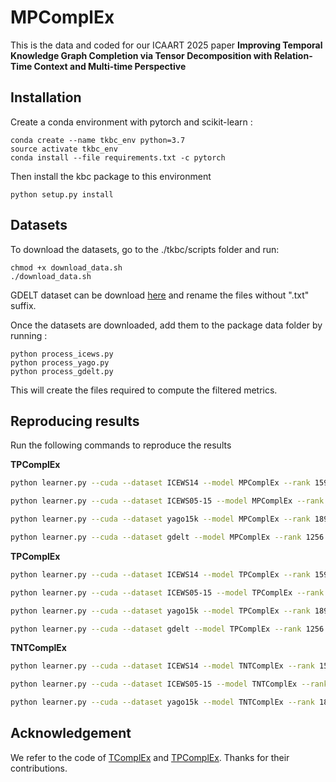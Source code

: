 # MPComplEx

This is the data and coded for our ICAART 2025 paper **Improving Temporal Knowledge Graph Completion via Tensor Decomposition with Relation-Time Context and Multi-time Perspective**

## Installation

Create a conda environment with pytorch and scikit-learn :

```
conda create --name tkbc_env python=3.7
source activate tkbc_env
conda install --file requirements.txt -c pytorch
```

Then install the kbc package to this environment

```
python setup.py install
```

## Datasets

To download the datasets, go to the ./tkbc/scripts folder and run:

```
chmod +x download_data.sh
./download_data.sh
```

GDELT dataset can be download [here](https://github.com/BorealisAI/de-simple/tree/master/datasets/gdelt) and rename the files without ".txt" suffix.

Once the datasets are downloaded, add them to the package data folder by running :

```
python process_icews.py
python process_yago.py
python process_gdelt.py
```

This will create the files required to compute the filtered metrics.

## Reproducing results

Run the following commands to reproduce the results

**TPComplEx**

```sh
python learner.py --cuda --dataset ICEWS14 --model MPComplEx --rank 1594 --emb-reg-type N3 --emb-reg 1e-2 --time-reg-type Lambda3 --time-reg 1e-2

python learner.py --cuda --dataset ICEWS05-15 --model MPComplEx --rank 886 --emb-reg-type N3 --emb-reg 0.01 --time-reg-type Lambda3 --time-reg 0.01

python learner.py --cuda --dataset yago15k --model MPComplEx --rank 1892 --no_time_emb --emb-reg-type N3 --emb-reg 0.1 --time-reg-type Lambda3 --time-reg 1

python learner.py --cuda --dataset gdelt --model MPComplEx --rank 1256 --emb-reg-type N3 --emb-reg 1e-4 --time-reg-type Lambda3 --time-reg 1e-2
```

**TPComplEx**

```sh
python learner.py --cuda --dataset ICEWS14 --model TPComplEx --rank 1594 --emb-reg-type N3 --emb-reg 1e-2 --time-reg-type Lambda3 --time-reg 1e-2

python learner.py --cuda --dataset ICEWS05-15 --model TPComplEx --rank 886 --emb-reg-type N3 --emb-reg 0.01 --time-reg-type Lambda3 --time-reg 0.01

python learner.py --cuda --dataset yago15k --model TPComplEx --rank 1892 --no_time_emb --emb-reg-type N3 --emb-reg 0.1 --time-reg-type Lambda3 --time-reg 1

python learner.py --cuda --dataset gdelt --model TPComplEx --rank 1256 --emb-reg-type N3 --emb-reg 1e-4 --time-reg-type Lambda3 --time-reg 1e-2
```

**TNTComplEx**

```sh
python learner.py --cuda --dataset ICEWS14 --model TNTComplEx --rank 156 --emb-reg-type N3 --emb-reg 1e-2 --time-reg-type Linear3 --time-reg 1e-2

python learner.py --cuda --dataset ICEWS05-15 --model TNTComplEx --rank 128 --emb-reg-type N3 --emb-reg 1e-3 --time-reg-type Linear3 --time-reg 1

python learner.py --cuda --dataset yago15k --model TNTComplEx --rank 189 --emb-reg-type N3 --no_time_emb --emb-reg 1e-2 --time-reg-type Linear3 --time-reg 1
```

## Acknowledgement

We refer to the code of [TComplEx](https://github.com/facebookresearch/tkbc) and [TPComplEx](https://github.com/Jinfa/TPComplEx). Thanks for their contributions.
